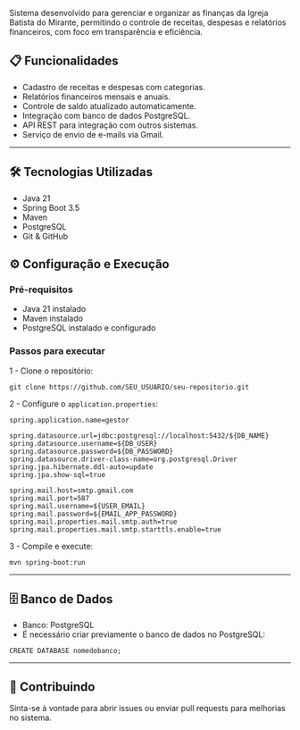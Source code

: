 
Sistema desenvolvido para gerenciar e organizar as finanças da Igreja Batista do Mirante, permitindo o controle de receitas, despesas e relatórios financeiros, com foco em transparência e eficiência.

## 📋 Funcionalidades

- Cadastro de receitas e despesas com categorias.
- Relatórios financeiros mensais e anuais.
- Controle de saldo atualizado automaticamente.
- Integração com banco de dados PostgreSQL.
- API REST para integração com outros sistemas.
- Serviço de envio de e-mails via Gmail.

---

## 🛠 Tecnologias Utilizadas

- Java 21
- Spring Boot 3.5
- Maven
- PostgreSQL
- Git & GitHub

## ⚙️ Configuração e Execução

### Pré-requisitos

- Java 21 instalado
- Maven instalado
- PostgreSQL instalado e configurado

### Passos para executar

1 - Clone o repositório:

```
git clone https://github.com/SEU_USUARIO/seu-repositorio.git
```

2 - Configure o `application.properties`:

```
spring.application.name=gestor  
  
spring.datasource.url=jdbc:postgresql://localhost:5432/${DB_NAME}  
spring.datasource.username=${DB_USER}  
spring.datasource.password=${DB_PASSWORD}  
spring.datasource.driver-class-name=org.postgresql.Driver  
spring.jpa.hibernate.ddl-auto=update  
spring.jpa.show-sql=true  
  
spring.mail.host=smtp.gmail.com  
spring.mail.port=587  
spring.mail.username=${USER_EMAIL}  
spring.mail.password=${EMAIL_APP_PASSWORD}  
spring.mail.properties.mail.smtp.auth=true  
spring.mail.properties.mail.smtp.starttls.enable=true
```

3 - Compile e execute:

```
mvn spring-boot:run
```


---

## 🗄 Banco de Dados

- Banco: PostgreSQL
- É necessário criar previamente o banco de dados no PostgreSQL:
```
CREATE DATABASE nomedobanco;
```

---

## 📌 Contribuindo

Sinta-se à vontade para abrir issues ou enviar pull requests para melhorias no sistema.